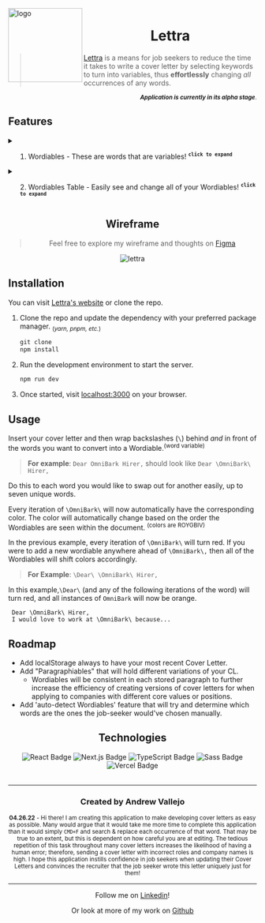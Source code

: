 <img align='left' src="https://user-images.githubusercontent.com/17935770/167260199-2edfda2a-475a-4cb7-8aa9-c787de97ba2b.png" alt="logo" width="150"/>
 
<div align='center'>
 
# Lettra
 
</div> 
 
> [Lettra](https://lettra-react.vercel.app) is a means for job seekers to reduce the time it takes to write a cover letter by selecting keywords to turn into variables, thus **effortlessly** changing _all_ occurrences of any words. 
<div align='right'>
 
 <sub>**_Application is currently in its alpha stage_**. </sub>

</div> 

## Features

<details>
  <summary>
   
   1. Wordiables - These are words that are variables!  <sup>**`click to expand`**</sup>
   
  </summary>

  > - Words in the document with `\ backslashes \` surrounding it will be a Wordiable.
  > - Up to seven Wordibles can be created, each with its assigned color.
  > - Colors are applied to each iteration of the word in the document.
 
</details>



<details>
  <summary>
   
   2. Wordiables Table - Easily see and change all of your Wordiables! <sup>**`click to expand`**</sup>
   
  </summary>

 > A table of the selected words will show the order in which the Wordibles first occur, how many times they appear on the document, and its associated color. Selecting a word from here will highlight the Wordiable from the document and allow you to update all occurrences at once.  <sub>_feature in progress!_</sub>    

</details>

<div align='center'>
 
## Wireframe

 
> Feel free to explore my wireframe and thoughts on [Figma](https://www.figma.com/file/gQ7y0NcZqBecv25aPrDzOI/Lettra?node-id=0%3A1)
 

![lettra](https://user-images.githubusercontent.com/17935770/165384152-b341c29a-24f2-437a-8f36-b065a66c115a.png)
 </div>


## Installation

You can visit [Lettra's website](https://lettra-react.vercel.app) or clone the repo.

1. Clone the repo and update the dependency with your preferred package manager. <sub>(*yarn, pnpm, etc.*)</sub>

    ```jsx
    git clone
    npm install
    ```

2. Run the development environment to start the server.

    ```jsx
    npm run dev
    ```

3. Once started, visit [localhost:3000](http://localhost:3000) on your browser.

## Usage

Insert your cover letter and then wrap backslashes (`\`) behind _and_ in front of the words you want to convert into a Wordiable.<sup>(word variable)</sup>

> **For example**: `Dear OmniBark Hirer,` should look like `Dear \OmniBark\ Hirer,`  

Do this to each word you would like to swap out for another easily, up to seven unique words.

Every iteration of `\OmniBark\` will now automatically have the corresponding color. The color will automatically change based on the order the Wordiables are seen within the document. <sup>(colors are ROYGBIV)</sup>

In the previous example, every iteration of `\OmniBark\` will turn red. If you were to add a new wordiable anywhere ahead of `\OmniBark\,` then all of the Wordiables will shift colors accordingly.

> **For Example**: `\Dear\ \OmniBark\ Hirer,`

In this example,`\Dear\`  (and any of the following iterations of the word) will turn red, and all instances of `OmniBark` will now be orange.

<!-- Not a feature yet: You only need to do this to the first iteration of the word seen in your document; then, every iteration afterward will become a **Wordiable** and can be manipulated all at once. -->

```
 Dear \OmniBark\ Hirer,
 I would love to work at \OmniBark\ because...
```
<!-- This is not a feature yet
Select OmniBark from the Wordiable Table, or edit the word without removing the `\` (in any order), which will update the appearances of all the other words that are the same. If you replace `\OmniBark\` with `\UniMeows\` will automatically change the document from

`Dear OmniBark Hirer, I would love to work at OmniBark because...`

to

`Dear UniMeow Hirer, I would love to work at UniMeow because...`

 all within the time it took for you to spell out `UniMeow` -->

## Roadmap

- Add localStorage always to have your most recent Cover Letter.
- Add "Paragraphiables" that will hold different variations of your CL.
  - Wordiables will be consistent in each stored paragraph to further increase the efficiency of creating versions of cover letters for when applying to companies with different core values or positions.
- Add 'auto-detect Wordiables' feature that will try and determine which words are the ones the job-seeker would've chosen manually.


<div align='center'>

## Technologies

<img src="https://img.shields.io/badge/React-61DAFB?logo=react&logoColor=000&style=flat-square" alt="React Badge">
<img src="https://img.shields.io/badge/Next.js-000?logo=nextdotjs&logoColor=fff&style=flat-square" alt="Next.js Badge">
<img src="https://img.shields.io/badge/TypeScript-3178C6?logo=typescript&logoColor=fff&style=flat-square" alt="TypeScript Badge">
<img src="https://img.shields.io/badge/Sass-C69?logo=sass&logoColor=fff&style=flat-square" alt="Sass Badge">
<img src='https://img.shields.io/badge/Vercel-000?logo=vercel&logoColor=fff&style=flat-square' alt='Vercel Badge'>

</div>

<br>

<div align="center">

---
 
 

### Created by **Andrew Vallejo**

<sub> **04.26.22** -
Hi there! I am creating this application to make developing cover letters as easy as possible. Many would argue that it would take me more time to complete this application than it would simply `CMD+F` and search & replace each occurrence of that word. That may be true to an extent, but this is dependent on how careful you are at editing. The tedious repetition of this task throughout many cover letters increases the likelihood of having a human error; therefore, sending a cover letter with incorrect roles and company names is high. I hope this application instills confidence in job seekers when updating their Cover Letters and convinces the recruiter that the job seeker wrote this letter uniquely just for them!
</sub>

---

Follow me on [Linkedin](https://www.linkedin.com/in/andrewvallejo/)!

Or look at more of my work on [Github](https://www.github.com/andrewvallejo)

</div>
